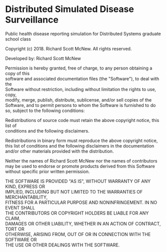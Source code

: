 # Distributed Simulated Disease Surveillance
Public health disease reporting simulation for Distributed Systems graduate school class
                  
Copyright (c) 2018.  Richard Scott McNew.  All rights reserved.                        
                                                                                       
Developed by:  Richard Scott McNew                                                     
                                                                                       
Permission is hereby granted, free of charge, to any person obtaining a copy of this   
software and associated documentation files (the "Software"), to deal with the         
Software without restriction, including without limitation the rights to use, copy,    
modify, merge, publish, distribute, sublicense, and/or sell copies of the Software, and
to permit persons to whom the Software is furnished to do so, subject to the following conditions:
                                                                                       
Redistributions of source code must retain the above copyright notice, this list of    
conditions and the following disclaimers.                                              
                                                                                       
Redistributions in binary form must reproduce the above copyright notice, this list of conditions 
and the following disclaimers in the documentation and/or other materials provided with the distribution.
                                                                                       
Neither the names of Richard Scott McNew nor the names of contributors may 
be used to endorse or promote products derived from this Software without specific prior written permission.
                                                                                       
THE SOFTWARE IS PROVIDED "AS IS", WITHOUT WARRANTY OF ANY KIND, EXPRESS OR             
IMPLIED, INCLUDING BUT NOT LIMITED TO THE WARRANTIES OF MERCHANTABILITY,               
FITNESS FOR A PARTICULAR PURPOSE AND NONINFRINGEMENT. IN NO EVENT SHALL                
THE CONTRIBUTORS OR COPYRIGHT HOLDERS BE LIABLE FOR ANY CLAIM,                         
DAMAGES OR OTHER LIABILITY, WHETHER IN AN ACTION OF CONTRACT, TORT OR                  
OTHERWISE, ARISING FROM, OUT OF OR IN CONNECTION WITH THE SOFTWARE OR                  
THE USE OR OTHER DEALINGS WITH THE SOFTWARE.                                           

